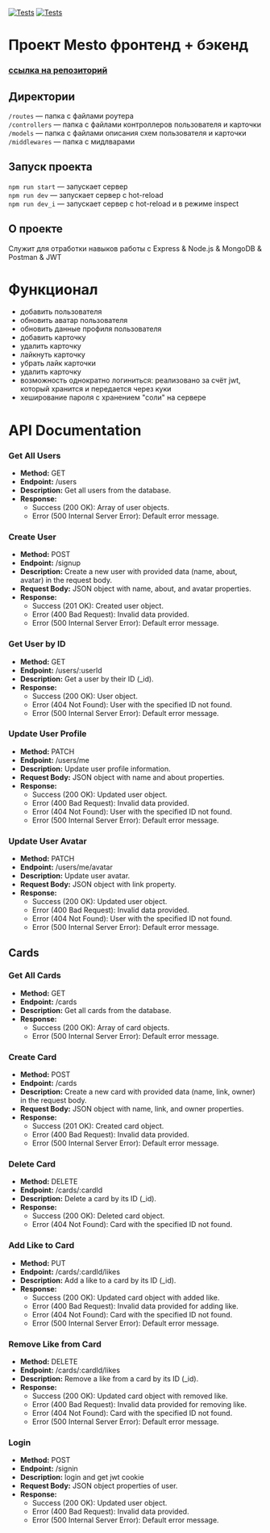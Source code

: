 [![Tests](../../actions/workflows/tests-13-sprint.yml/badge.svg)](../../actions/workflows/tests-13-sprint.yml) [![Tests](../../actions/workflows/tests-14-sprint.yml/badge.svg)](../../actions/workflows/tests-14-sprint.yml)
# Проект Mesto фронтенд + бэкенд

### [ссылка на репозиторий](https://github.com/Art-Frich/express-mesto-gha)
## Директории

`/routes` — папка с файлами роутера  
`/controllers` — папка с файлами контроллеров пользователя и карточки   
`/models` — папка с файлами описания схем пользователя и карточки  
`/middlewares` — папка с мидлварами  

## Запуск проекта

`npm run start` — запускает сервер   
`npm run dev` — запускает сервер с hot-reload   
`npm run dev_i` — запускает сервер с hot-reload и в режиме inspect

## О проекте

Служит для отработки навыков работы с Express & Node.js & MongoDB & Postman & JWT

# Функционал

* добавить пользователя
* обновить аватар пользователя
* обновить данные профиля пользователя
* добавить карточку
* удалить карточку
* лайкнуть карточку
* убрать лайк карточки
* удалить карточку
* возможность однократно логиниться: реализовано за счёт jwt, который хранится и передается через куки
* хеширование пароля с хранением "соли" на сервере

# API Documentation

### Get All Users

- **Method:** GET
- **Endpoint:** /users
- **Description:** Get all users from the database.
- **Response:**
  - Success (200 OK): Array of user objects.
  - Error (500 Internal Server Error): Default error message.

### Create User

- **Method:** POST
- **Endpoint:** /signup
- **Description:** Create a new user with provided data (name, about, avatar) in the request body.
- **Request Body:** JSON object with name, about, and avatar properties.
- **Response:**
  - Success (201 OK): Created user object.
  - Error (400 Bad Request): Invalid data provided.
  - Error (500 Internal Server Error): Default error message.

### Get User by ID

- **Method:** GET
- **Endpoint:** /users/:userId
- **Description:** Get a user by their ID (_id).
- **Response:**
  - Success (200 OK): User object.
  - Error (404 Not Found): User with the specified ID not found.
  - Error (500 Internal Server Error): Default error message.

### Update User Profile

- **Method:** PATCH
- **Endpoint:** /users/me
- **Description:** Update user profile information.
- **Request Body:** JSON object with name and about properties.
- **Response:**
  - Success (200 OK): Updated user object.
  - Error (400 Bad Request): Invalid data provided.
  - Error (404 Not Found): User with the specified ID not found.
  - Error (500 Internal Server Error): Default error message.

### Update User Avatar

- **Method:** PATCH
- **Endpoint:** /users/me/avatar
- **Description:** Update user avatar.
- **Request Body:** JSON object with link property.
- **Response:**
  - Success (200 OK): Updated user object.
  - Error (400 Bad Request): Invalid data provided.
  - Error (404 Not Found): User with the specified ID not found.
  - Error (500 Internal Server Error): Default error message.

## Cards

### Get All Cards

- **Method:** GET
- **Endpoint:** /cards
- **Description:** Get all cards from the database.
- **Response:**
  - Success (200 OK): Array of card objects.
  - Error (500 Internal Server Error): Default error message.

### Create Card

- **Method:** POST
- **Endpoint:** /cards
- **Description:** Create a new card with provided data (name, link, owner) in the request body.
- **Request Body:** JSON object with name, link, and owner properties.
- **Response:**
  - Success (201 OK): Created card object.
  - Error (400 Bad Request): Invalid data provided.
  - Error (500 Internal Server Error): Default error message.

### Delete Card

- **Method:** DELETE
- **Endpoint:** /cards/:cardId
- **Description:** Delete a card by its ID (_id).
- **Response:**
  - Success (200 OK): Deleted card object.
  - Error (404 Not Found): Card with the specified ID not found.

### Add Like to Card

- **Method:** PUT
- **Endpoint:** /cards/:cardId/likes
- **Description:** Add a like to a card by its ID (_id).
- **Response:**
  - Success (200 OK): Updated card object with added like.
  - Error (400 Bad Request): Invalid data provided for adding like.
  - Error (404 Not Found): Card with the specified ID not found.
  - Error (500 Internal Server Error): Default error message.

### Remove Like from Card

- **Method:** DELETE
- **Endpoint:** /cards/:cardId/likes
- **Description:** Remove a like from a card by its ID (_id).
- **Response:**
  - Success (200 OK): Updated card object with removed like.
  - Error (400 Bad Request): Invalid data provided for removing like.
  - Error (404 Not Found): Card with the specified ID not found.
  - Error (500 Internal Server Error): Default error message.

### Login

- **Method:** POST
- **Endpoint:** /signin
- **Description:** login and get jwt cookie
- **Request Body:** JSON object properties of user.
- **Response:**
  - Success (200 OK): Updated user object.
  - Error (400 Bad Request): Invalid data provided.
  - Error (500 Internal Server Error): Default error message.

